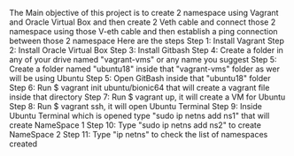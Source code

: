The Main objective of this project is to create 2 namespace using Vagrant and Oracle Virtual Box and then create 2 Veth cable and connect those 2 namespace using those V-eth cable
and then establish a ping connection between those 2 namespace
Here are the steps
Step 1: Install Vagrant
Step 2: Install Oracle Virtual Box
Step 3: Install Gitbash 
Step 4: Create a folder in any of your drive  named "vagrant-vms"  or any name you suggest
Step 5: Create a folder named "ubuntu18" inside that "vagrant-vms" folder as wer will be using Ubuntu
Step 5:  Open GitBash inside that "ubuntu18" folder
Step 6: Run   $ vagrant init ubuntu/bionic64  that will create a vagrant file inside that directory 
Step 7: Run $ vagrant up, it will create a VM for Ubuntu 
Step 8: Run $ vagrant ssh, it will open Ubuntu Terminal 
Step 9: Inside Ubuntu Terminal which is opened type   "sudo ip netns add ns1" that will create NameSpace 1 
Step 10: Type "sudo ip netns add ns2"  to create NameSpace 2 
Step 11: Type "ip netns" to check the list of namespaces created 






